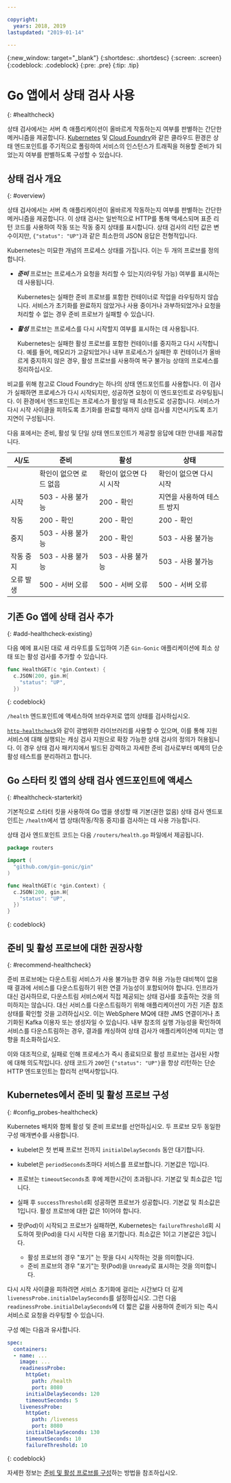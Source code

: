```yaml
---

copyright:
  years: 2018, 2019
lastupdated: "2019-01-14"

---
```


{:new_window: target="_blank"}
{:shortdesc: .shortdesc}
{:screen: .screen}
{:codeblock: .codeblock}
{:pre: .pre}
{:tip: .tip}

# Go 앱에서 상태 검사 사용
{: #healthcheck}

상태 검사에서는 서버 측 애플리케이션이 올바르게 작동하는지 여부를 판별하는 간단한 메커니즘을 제공합니다. [Kubernetes](https://www.ibm.com/cloud/container-service) 및 [Cloud Foundry](https://www.ibm.com/cloud/cloud-foundry)와 같은 클라우드 환경은 상태 엔드포인트를 주기적으로 폴링하여 서비스의 인스턴스가 트래픽을 허용할 준비가 되었는지 여부를 판별하도록 구성할 수 있습니다.

## 상태 검사 개요
{: #overview}

상태 검사에서는 서버 측 애플리케이션이 올바르게 작동하는지 여부를 판별하는 간단한 메커니즘을 제공합니다. 이 상태 검사는 일반적으로 HTTP를 통해 액세스되며 표준 리턴 코드를 사용하여 작동 또는 작동 중지 상태를 표시합니다. 상태 검사의 리턴 값은 변수이지만, `{"status": "UP"}`과 같은 최소한의 JSON 응답은 전형적입니다.

Kubernetes는 미묘한 개념의 프로세스 상태를 가집니다. 이는 두 개의 프로브를 정의합니다.

- _**준비**_ 프로브는 프로세스가 요청을 처리할 수 있는지(라우팅 가능) 여부를 표시하는 데 사용됩니다.

  Kubernetes는 실패한 준비 프로브를 포함한 컨테이너로 작업을 라우팅하지 않습니다. 서비스가 초기화를 완료하지 않았거나 사용 중이거나 과부하되었거나 요청을 처리할 수 없는 경우 준비 프로브가 실패할 수 있습니다.

- _**활성**_ 프로브는 프로세스를 다시 시작할지 여부를 표시하는 데 사용됩니다.

  Kubernetes는 실패한 활성 프로브를 포함한 컨테이너를 중지하고 다시 시작합니다. 예를 들어, 메모리가 고갈되었거나 내부 프로세스가 실패한 후 컨테이너가 올바르게 중지하지 않은 경우, 활성 프로브를 사용하여 복구 불가능 상태의 프로세스를 정리하십시오.

비교를 위해 참고로 Cloud Foundry는 하나의 상태 엔드포인트를 사용합니다. 이 검사가 실패하면 프로세스가 다시 시작되지만, 성공하면 요청이 이 엔드포인트로 라우팅됩니다. 이 환경에서 엔드포인트는 프로세스가 활성일 때 최소한도로 성공합니다. 서비스가 다시 시작 사이클을 피하도록 초기화를 완료할 때까지 상태 검사를 지연시키도록 초기 지연이 구성됩니다.

다음 표에서는 준비, 활성 및 단일 상태 엔드포인트가 제공할 응답에 대한 안내를 제공합니다.

|시/도    | 준비                        | 활성                       | 상태                      |
|----------|-----------------------------|----------------------------|---------------------------|
|          | 확인이 없으면 로드 없음     | 확인이 없으면 다시 시작    | 확인이 없으면 다시 시작   |
| 시작     | 503 - 사용 불가능           | 200 - 확인                 |지연을 사용하여 테스트 방지|
| 작동     | 200 - 확인                  | 200 - 확인                 | 200 - 확인                |
| 중지     | 503 - 사용 불가능           | 200 - 확인                 | 503 - 사용 불가능         |
|작동 중지 | 503 - 사용 불가능           | 503 - 사용 불가능          | 503 - 사용 불가능         |
|오류 발생 | 500 - 서버 오류             | 500 - 서버 오류            | 500 - 서버 오류           |

## 기존 Go 앱에 상태 검사 추가
{: #add-healthcheck-existing}

다음 예에 표시된 대로 새 라우트를 도입하여 기존 `Gin-Gonic` 애플리케이션에 최소 상태 또는 활성 검사를 추가할 수 있습니다.
```go
func HealthGET(c *gin.Context) {
  c.JSON(200, gin.H{
    "status": "UP",
  })
```
{: codeblock}

`/health` 엔드포인트에 액세스하여 브라우저로 앱의 상태를 검사하십시오.

[`http-healthcheck`](https://github.com/robzienert/http-healthcheck)와 같이 광범위한 라이브러리를 사용할 수 있으며, 이를 통해 지원 서비스에 대해 실행되는 캐싱 검사 지원으로 확장 가능한 상태 검사의 정의가 허용됩니다. 이 경우 상태 검사 패키지에서 빌드된 강력하고 자세한 준비 검사로부터 예제의 단순 활성 테스트를 분리하려고 합니다.

## Go 스타터 킷 앱의 상태 검사 엔드포인트에 액세스
{: #healthcheck-starterkit}

기본적으로 스타터 킷을 사용하여 Go 앱을 생성할 때
기본(권한 없음) 상태 검사 엔드포인트는 `/health`에서 앱 상태(작동/작동 중지)를 검사하는 데 사용 가능합니다.

상태 검사 엔드포인트 코드는 다음 `/routers/health.go` 파일에서 제공됩니다.
```go
package routers

import (
  "github.com/gin-gonic/gin"
)

func HealthGET(c *gin.Context) {
  c.JSON(200, gin.H{
    "status": "UP",
  })
}
```
{: codeblock}

## 준비 및 활성 프로브에 대한 권장사항
{: #recommend-healthcheck}

준비 프로브에는 다운스트림 서비스가 사용 불가능한 경우 허용 가능한 대비책이 없을 때 결과에 서비스를 다운스트림하기 위한 연결 가능성이 포함되어야 합니다. 인프라가 대신 검사하므로, 다운스트림 서비스에서 직접 제공되는 상태 검사를 호출하는 것을 의미하지는 않습니다. 대신 서비스를 다운스트림하기 위해 애플리케이션이 가진 기존 참조 상태를 확인할 것을 고려하십시오. 이는 WebSphere MQ에 대한 JMS 연결이거나 초기화된 Kafka 이용자 또는 생성자일 수 있습니다. 내부 참조의 실행 가능성을 확인하여 서비스를 다운스트림하는 경우, 결과를 캐싱하여 상태 검사가 애플리케이션에 미치는 영향을 최소화하십시오.

이와 대조적으로, 실패로 인해 프로세스가 즉시 종료되므로 활성 프로브는 검사된 사항에 대해 의도적입니다. 상태 코드가 `200`인 `{"status": "UP"}`을 항상 리턴하는 단순 HTTP 엔드포인트는 합리적 선택사항입니다.

## Kubernetes에서 준비 및 활성 프로브 구성
{: #config_probes-healthcheck}

Kubernetes 배치와 함께 활성 및 준비 프로브를 선언하십시오. 두 프로브 모두 동일한 구성 매개변수를 사용합니다.

* kubelet은 첫 번째 프로브 전까지 `initialDelaySeconds` 동안 대기합니다.

* kubelet은 `periodSeconds`초마다 서비스를 프로브합니다. 기본값은 1입니다.

* 프로브는 `timeoutSeconds`초 후에 제한시간이 초과됩니다. 기본값 및 최소값은 1입니다.

* 실패 후 `successThreshold`회 성공하면 프로브가 성공합니다. 기본값 및 최소값은 1입니다. 활성 프로브에 대한 값은 1이어야 합니다.

* 팟(Pod)이 시작되고 프로브가 실패하면, Kubernetes는 `failureThreshold`회 시도하여 팟(Pod)을 다시 시작한 다음 포기합니다. 최소값은 1이고 기본값은 3입니다.
    - 활성 프로브의 경우 "포기" 는 팟을 다시 시작하는 것을 의미합니다.
    - 준비 프로브의 경우 "포기"는 팟(Pod)을 `Unready`로 표시하는 것을 의미합니다.

다시 시작 사이클을 피하려면 서비스 초기화에 걸리는 시간보다 더 길게 `livenessProbe.initialDelaySeconds`를 설정하십시오. 그런 다음 `readinessProbe.initialDelaySeconds`에 더 짧은 값을 사용하여 준비가 되는 즉시 서비스로 요청을 라우팅할 수 있습니다.

구성 예는 다음과 유사합니다.
```yaml
spec:
  containers:
  - name: ...
    image: ...
    readinessProbe:
      httpGet:
        path: /health
        port: 8080
      initialDelaySeconds: 120
      timeoutSeconds: 5
    livenessProbe:
      httpGet:
        path: /liveness
        port: 8080
      initialDelaySeconds: 130
      timeoutSeconds: 10
      failureThreshold: 10
```
{: codeblock}

자세한 정보는 [준비 및 활성 프로브를 구성](https://kubernetes.io/docs/tasks/configure-pod-container/configure-liveness-readiness-probes/)하는 방법을 참조하십시오.
